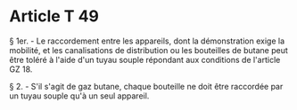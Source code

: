 # Article T 49

§ 1er. - Le raccordement entre les appareils, dont la démonstration exige la mobilité, et les canalisations de distribution ou les bouteilles de butane peut être toléré à l'aide d'un tuyau souple répondant aux conditions de l'article GZ 18.

§ 2. - S'il s'agit de gaz butane, chaque bouteille ne doit être raccordée par un tuyau souple qu'à un seul appareil.
